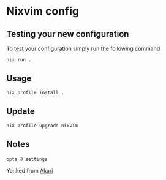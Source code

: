# Nixvim config

## Testing your new configuration

To test your configuration simply run the following command

```shell
nix run .
```

## Usage

```shell
nix profile install .
```

## Update

```shell
nix profile upgrade nixvim
```

## Notes

`opts` -> `settings`

Yanked from [Akari](https://github.com/spector700/Akari)
